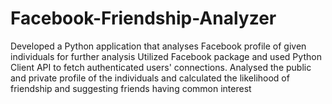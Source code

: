 # Facebook-Friendship-Analyzer

Developed a Python application that analyses Facebook profile of given individuals for further analysis
Utilized Facebook package and used Python Client API to fetch authenticated users' connections.
Analysed the public and private profile of the individuals and calculated the likelihood of friendship and suggesting friends having common interest
